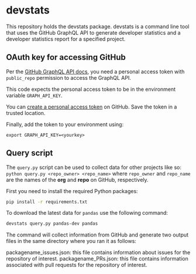 # devstats

This repository holds the devstats package. devstats is a command line tool that uses the GitHub GraphQL API to
generate developer statistics and a developer statistics report for a specified
project.

## OAuth key for accessing GitHub

Per the [GitHub GraphQL API docs](https://developer.github.com/v4/guides/forming-calls/),
you need a personal access token with `public_repo` permission to access the GraphQL API.

This code expects the personal access token to be in the environment variable
`GRAPH_API_KEY`.

You can [create a personal access token](https://help.github.com/en/github/authenticating-to-github/creating-a-personal-access-token-for-the-command-line) on GitHub. Save the token in a trusted location.

Finally, add the token to your environment using:

`export GRAPH_API_KEY=<yourkey>`

## Query script

The `query.py` script can be used to collect data for other projects like
so: `python query.py <repo_owner> <repo_name>` where `repo_owner` and
`repo_name` are the names of the **org** and **repo** on GitHub, respectively.

First you need to install the required Python packages:

```bash
pip install -r requirements.txt
```

To download the latest data for `pandas` use the following command:

```bash
devstats query.py pandas-dev pandas
```

The command will collect information from GitHub and generate two output files in the same directory where you ran it as follows:

packagename_issues.json: this file contains information about issues for the repository of interest.
packagename_PRs.json: this file contains information associated with pull requests for the repository of interest.
